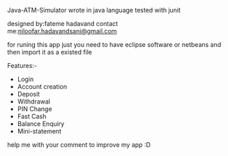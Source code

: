  Java-ATM-Simulator
wrote in java language 
tested with junit

designed by:fateme hadavand
contact me:niloofar.hadavandsani@gmail.com

for runing this app just you need to have eclipse software or netbeans and then import it as a existed file

Features:-
- Login
- Account creation
- Deposit
- Withdrawal
- PIN Change
- Fast Cash
- Balance Enquiry
- Mini-statement

help me with your comment to improve my app :D


